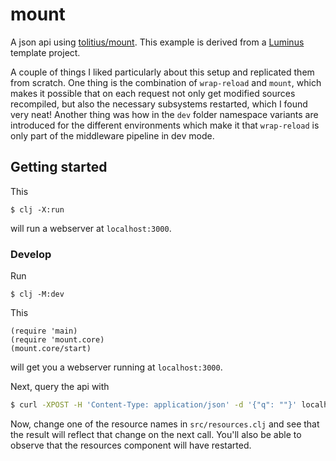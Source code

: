 # mount

A json api using [tolitius/mount](https://github.com/tolitius/mount). This example is derived from a [Luminus](https://github.com/luminus-framework/luminus) template project.

A couple of things I liked particularly about this setup and 
replicated them from scratch. One thing is the combination
of `wrap-reload` and `mount`, which makes it possible that
on each request not only get modified sources recompiled, but
also the necessary subsystems restarted, which I found very neat!
Another thing was how in the `dev` folder namespace variants
are introduced for the different environments which make it that
`wrap-reload` is only part of the middleware pipeline in dev mode.

## Getting started

This

    $ clj -X:run

will run a webserver at `localhost:3000`.

### Develop

Run

    $ clj -M:dev

This

```
(require 'main)
(require 'mount.core)
(mount.core/start)
```

will get you a webserver running at `localhost:3000`.

Next, query the api with

```bash
$ curl -XPOST -H 'Content-Type: application/json' -d '{"q": ""}' localhost:3000
```

Now, change one of the resource names in `src/resources.clj` and see
that the result will reflect that change on the next call. You'll also be
able to observe that the resources component will have restarted.
